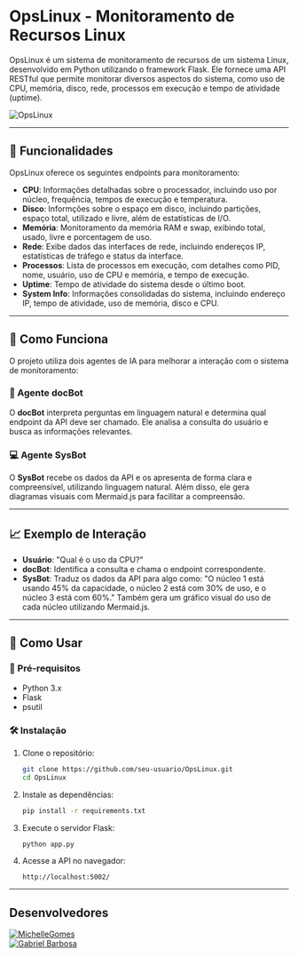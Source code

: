 # OpsLinux - Monitoramento de Recursos Linux

OpsLinux é um sistema de monitoramento de recursos de um sistema Linux, desenvolvido em Python utilizando o framework Flask. Ele fornece uma API RESTful que permite monitorar diversos aspectos do sistema, como uso de CPU, memória, disco, rede, processos em execução e tempo de atividade (uptime).

![OpsLinux](https://github.com/user-attachments/assets/6d1f35ac-d8d8-4824-9139-c28f145ac2ff)

---

## 🌟 Funcionalidades

OpsLinux oferece os seguintes endpoints para monitoramento:

- **CPU**: Informações detalhadas sobre o processador, incluindo uso por núcleo, frequência, tempos de execução e temperatura.
- **Disco**: Informções sobre o espaço em disco, incluindo partições, espaço total, utilizado e livre, além de estatísticas de I/O.
- **Memória**: Monitoramento da memória RAM e swap, exibindo total, usado, livre e porcentagem de uso.
- **Rede**: Exibe dados das interfaces de rede, incluindo endereços IP, estatísticas de tráfego e status da interface.
- **Processos**: Lista de processos em execução, com detalhes como PID, nome, usuário, uso de CPU e memória, e tempo de execução.
- **Uptime**: Tempo de atividade do sistema desde o último boot.
- **System Info**: Informações consolidadas do sistema, incluindo endereço IP, tempo de atividade, uso de memória, disco e CPU.

---

## 🧐 Como Funciona

O projeto utiliza dois agentes de IA para melhorar a interação com o sistema de monitoramento:

### 🔧 Agente docBot

O **docBot** interpreta perguntas em linguagem natural e determina qual endpoint da API deve ser chamado. Ele analisa a consulta do usuário e busca as informações relevantes.

### 💻 Agente SysBot

O **SysBot** recebe os dados da API e os apresenta de forma clara e compreensível, utilizando linguagem natural. Além disso, ele gera diagramas visuais com Mermaid.js para facilitar a compreensão.

---

## 📈 Exemplo de Interação

- **Usuário**: "Qual é o uso da CPU?"
- **docBot**: Identifica a consulta e chama o endpoint correspondente.
- **SysBot**: Traduz os dados da API para algo como: "O núcleo 1 está usando 45% da capacidade, o núcleo 2 está com 30% de uso, e o núcleo 3 está com 60%." Também gera um gráfico visual do uso de cada núcleo utilizando Mermaid.js.

---

## 💪 Como Usar

### 🔧 Pré-requisitos

- Python 3.x
- Flask
- psutil

### 🛠️ Instalação

1. Clone o repositório:

   ```bash
   git clone https://github.com/seu-usuario/OpsLinux.git
   cd OpsLinux
   ```

2. Instale as dependências:

   ```bash
   pip install -r requirements.txt
   ```

3. Execute o servidor Flask:

   ```bash
   python app.py
   ```

4. Acesse a API no navegador:

   ```
   http://localhost:5002/
   ```

---

## Desenvolvedores

[![MichelleGomes](https://img.shields.io/badge/Desenvolvedor-MichelleGomes-darkblue)](https://github.com/michelleGomes85)  
[![Gabriel Barbosa](https://img.shields.io/badge/Desenvolvedor-Gabriel%20Barbosa-darkblue)](https://github.com/GabrielBarbosaAfo)


